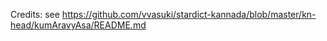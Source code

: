Credits: see <https://github.com/vvasuki/stardict-kannada/blob/master/kn-head/kumAravyAsa/README.md>
